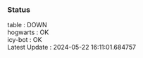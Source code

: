 ### Status


table : DOWN  
hogwarts : OK  
icy-bot : OK  
Latest Update : 2024-05-22 16:11:01.684757
